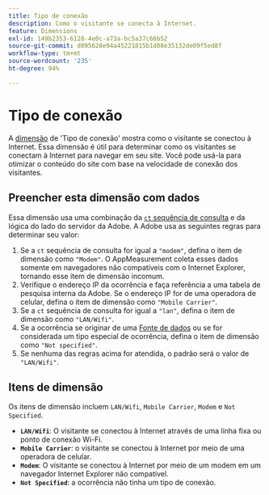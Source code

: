 ```yaml
---
title: Tipo de conexão
description: Como o visitante se conecta à Internet.
feature: Dimensions
exl-id: 149b2353-6128-4e0c-a73a-bc5a37c66b52
source-git-commit: d095628e94a45221815b1d08e35132de09f5ed8f
workflow-type: tm+mt
source-wordcount: '235'
ht-degree: 94%

---
```


# Tipo de conexão

A [dimensão](overview.md) de &#39;Tipo de conexão&#39; mostra como o visitante se conectou à Internet. Essa dimensão é útil para determinar como os visitantes se conectam à Internet para navegar em seu site. Você pode usá-la para otimizar o conteúdo do site com base na velocidade de conexão dos visitantes.

## Preencher esta dimensão com dados

Essa dimensão usa uma combinação da [`ct` sequência de consulta](/help/implement/validate/query-parameters.md) e da lógica do lado do servidor da Adobe. A Adobe usa as seguintes regras para determinar seu valor:

1. Se a `ct` sequência de consulta for igual a `"modem"`, defina o item de dimensão como `"Modem"`. O AppMeasurement coleta esses dados somente em navegadores não compatíveis com o Internet Explorer, tornando esse item de dimensão incomum.
1. Verifique o endereço IP da ocorrência e faça referência a uma tabela de pesquisa interna da Adobe. Se o endereço IP for de uma operadora de celular, defina o item de dimensão como `"Mobile Carrier"`.
1. Se a `ct` sequência de consulta for igual a `"lan"`, defina o item de dimensão como `"LAN/Wifi"`.
1. Se a ocorrência se originar de uma [Fonte de dados](/help/import/data-sources/overview.md) ou se for considerada um tipo especial de ocorrência, defina o item de dimensão como `"Not specified"`.
1. Se nenhuma das regras acima for atendida, o padrão será o valor de `"LAN/Wifi"`.

## Itens de dimensão

Os itens de dimensão incluem `LAN/Wifi`, `Mobile Carrier`, `Modem` e `Not Specified`.

* **`LAN/Wifi`**: O visitante se conectou à Internet através de uma linha fixa ou ponto de conexão Wi-Fi.
* **`Mobile Carrier`**: o visitante se conectou à Internet por meio de uma operadora de celular.
* **`Modem`**: O visitante se conectou à Internet por meio de um modem em um navegador Internet Explorer não compatível.
* **`Not Specified`**: a ocorrência não tinha um tipo de conexão.
